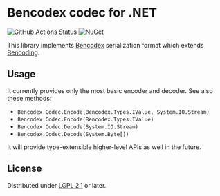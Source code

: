 Bencodex codec for .NET
=======================

[![GitHub Actions Status][]][GitHub Actions]
[![NuGet](https://img.shields.io/nuget/v/Bencodex)][NuGet]

This library implements [Bencodex] serialization format which extends
[Bencoding].

[GitHub Actions]: https://github.com/planetarium/bencodex.net/actions
[GitHub Actions Status]: https://github.com/planetarium/bencodex.net/workflows/build/badge.svg?event=push
[NuGet]: https://www.nuget.org/packages/Bencodex
[Bencodex]: https://github.com/planetarium/bencodex
[Bencoding]: http://www.bittorrent.org/beps/bep_0003.html#bencoding


Usage
-----

It currently provides only the most basic encoder and decoder.  See also
these methods:

 -  `Bencodex.Codec.Encode(Bencodex.Types.IValue, System.IO.Stream)`
 -  `Bencodex.Codec.Encode(Bencodex.Types.IValue)`
 -  `Bencodex.Codec.Decode(System.IO.Stream)`
 -  `Bencodex.Codec.Decode(System.Byte[])`

It will provide type-extensible higher-level APIs as well in the future.


License
-------

Distributed under [LGPL 2.1] or later.

[LGPL 2.1]: https://www.gnu.org/licenses/lgpl-2.1.html
